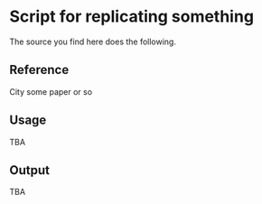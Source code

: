 # Script for replicating something

The source you find here does the following.

## Reference
City some paper or so

## Usage
TBA

## Output
TBA
